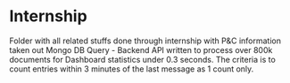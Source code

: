 # Internship

Folder with all related stuffs done through internship with P&C information taken out
Mongo DB Query - Backend API written to process over 800k documents for Dashboard statistics under 0.3 seconds. The criteria is to count entries within 3 minutes of the last message as 1 count only.
